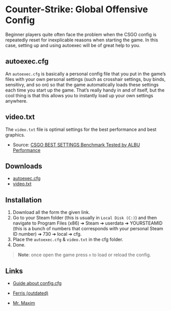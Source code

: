 # Counter-Strike: Global Offensive Config

Beginner players quite often face the problem when the CSGO config is repeatedly reset for inexplicable reasons when starting the game. In this case, setting up and using autoexec will be of great help to you.

## autoexec.cfg

An `autoexec.cfg` is basically a personal config file that you put in the game’s files with your own personal settings (such as crosshair settings, buy binds, sensitivy, and so on) so that the game automatically loads these settings each time you start up the game. That’s really handy in and of itself, but the cool thing is that this allows you to instantly load up your own settings anywhere.

## video.txt

The `video.txt` file is optimal settings for the best performance and best graphics.

- Source: [CSGO BEST SETTINGS Benchmark Tested by ALBU Performance](https://youtu.be/e2e26BGdPxk)

## Downloads

- [autoexec.cfg](https://raw.githubusercontent.com/semisoft0072/Configuration/main/Configs/Games/CSGO/autoexec.cfg)
- [video.txt](https://raw.githubusercontent.com/semisoft0072/Configuration/main/Configs/Games/CSGO/video.txt)

## Installation

1. Download all the form the given link.
2. Go to your Steam folder (this is usually in `Local Disk (C:)`) and then navigate to Program Files (x86) ➔ Steam ➔ userdata ➔ YOURSTEAMID (this is a bunch of numbers that corresponds with your personal Steam ID number) ➔ 730 ➔ local ➔ cfg.
3. Place the `autoexec.cfg` & `video.txt` in the cfg folder.
4. Done.

> **Note**: once open the game press `n` to load or reload the config.

## Links

- [Guide about config.cfg](https://steamcommunity.com/sharedfiles/filedetails/?id=2065044612)

- [Ferris (outdated)](https://gist.github.com/ferris/26c6ba477a0b1dc9b080247e11bfe721)

- [Mr. Maxim](https://settings.gg/player/24801023)
